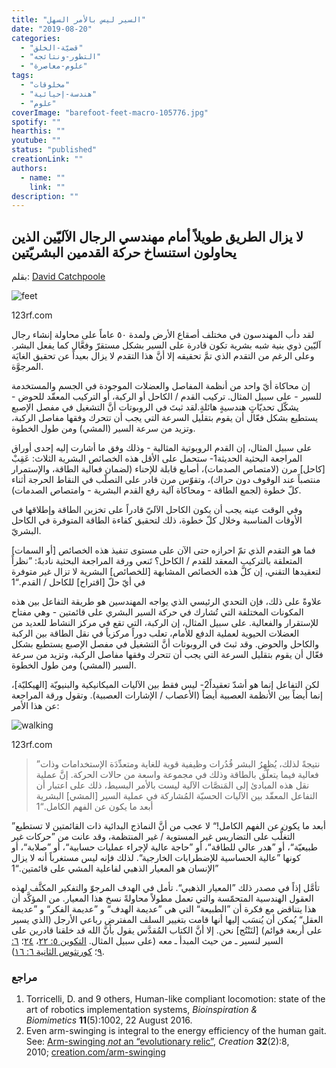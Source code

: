 ```yaml
---
title: "السير ليس بالأمر السهل"
date: "2019-08-20"
categories: 
  - "قضيّة-الخلق"
  - "التطور-ونتائجه"
  - "علوم-معاصرة"
tags: 
  - "مخلوقات"
  - "هندسة-إحيائية"
  - "علوم"
coverImage: "barefoot-feet-macro-105776.jpg"
spotify: ""
hearthis: ""
youtube: ""
status: "published"
creationLink: ""
authors:
  - name: ""
    link: ""
description: ""
---
```


## لا يزال الطريق طويلاً أمام مهندسي الرجال الآليّين الذين يحاولون استنساخ حركة القدمين البشريّتين

بقلم: [David Catchpoole](https://creation.com/david-catchpoole-cv)  

![feet](images/feet.jpg)

123rf.com

لقد دأب المهندسون في مختلف أصقاع الأرض ولمدة ٥٠ عاماً على محاولة إنشاء رجال آليّين ذوي بنية شبه بشرية تكون قادرة على السير بشكل مستقرّ وفعَّال كما يفعل البشر. وعلى الرغم من التقدم الذي تمَّ تحقيقه إلا أنَّ هذا التقدم لا يزال بعيداً عن تحقيق الغايَة المرجوَّة.

إن محاكاة أيّ واحد من أنظمة المفاصل والعضلات الموجودة في الجسم والمستخدمة للسير - على سبيل المثال. تركيب القدم / الكاحل أو الركبة، أو التركيب المعقّد للحوض - يشكّل تحديّاتٍ هندسيةٍ هائلةٍ.لقد ثبتَ في الروبوتات أنَّ التشغيل في مفصل الإصبع يستطيع بشكل فعّال أن يقوم بتقليل السرعة التي يجب أن تتحرك وفقها مفاصل الركبة، وتزيد من سرعة السير (المشي) ومن طول الخطوة.

على سبيل المثال، إن القدم الروبوتية المثالية - وذلك وفق ما أشارت إليه إحدى أوراق المراجعة البحثية الحديثة1\- ستحمل على الأقل هذه الخصائص البشرية الثلاث: عَقِبْ \[كاحل\] مرن (لامتصاص الصدمات)، أصابع قابلة للإحناء (لضمان فعالية الطاقة، والإستمرار منتصباً عند الوقوف دون حراك)، وتقوّس مرن قادر على التصلّب في النقاط الحرجة أثناء كلّ خطوة (لجمع الطاقة - ومحاكاة آلية رفع القدم البشرية - وامتصاص الصدمات).

وفي الوقت عينه يجب أن يكون الكاحل الآليّ قادراً على تخزين الطاقة وإطلاقها في الأوقات المناسبة وخلال كلّ خطوة، ذلك لتحقيق كفاءة الطاقة المتوفرة في الكاحل البشريّ.

فما هو التقدم الذي تمّ احرازه حتى الآن على مستوى تنفيذ هذه الخصائص \[أو السمات\] المتعلقة بالتركيب المعقد للقدم / الكاحل؟ تَنعي ورقة المراجعة البحثية نادبةً: ”نظراً لتعقيدها التقني، إن كلَّ هذه الخصائص المشابهة \[للخصائص\] البشرية لا تزال غير متوفرة في أيّ حلّ \[اقتراح\] للكاحل / القدم.“1

علاوةً على ذلك، فإن التحدي الرئيسي الذي يواجه المهندسين هو طريقة التفاعل بين هذه المكونات المختلفة التي تُشارك في حركة السير البشري على قائمتين - وهي مفتاح للإستقرار والفعالية. على سبيل المثال، إن الركبة، التي تقع في مركز النشاط للعديد من العضلات الحيوية لعملية الدفع للأمام، تعلب دوراً مركزياً في نقل الطاقة بين الركبة والكاحل والحوض. وقد ثبتَ في الروبوتات أنَّ التشغيل في مفصل الإصبع يستطيع بشكل فعّال أن يقوم بتقليل السرعة التي يجب أن تتحرك وفقها مفاصل الركبة، وتزيد من سرعة السير (المشي) ومن طول الخطوة.

لكن التفاعل إنما هو أشدّ تعقيداً2\- ليس فقط بين الآليات الميكانيكية والبنيويّة \[الهيكليّة\]، إنما أيضاً بين الأنظمة العصبية أيضاً (الأعصاب / الإشارات العصبية). وتقول ورقة المراجعة عن هذا الأمر:

![walking](images/walking.jpg)

123rf.com

> ”نتيجةً لذلك، يُظهِرُ البشر قُدُرات وظيفية قوية للغاية ومتعدِّدَة الإستخدامات وذات فعالية فيما يتعلّق بالطاقة وذلك في مجموعة واسعة من حالات الحركة. إنَّ عملية نقل هذه المبادئ إلى المَنصَّات الآلية ليست بالأمر البسيط، ذلك على اعتبار أن التفاعل المعقّد بين الآليات الحسيّة المُشاركة في عملية السير \[المشي\] البشرية أبعد ما يكون عن الفهم الكامل.“1

”أبعد ما يكون عن الفهم الكامل!“ لا عجب من أنَّ النماذج البدائية ذات القائمتين لا تستطيع التغلُّب على التضاريس غير المستوية / غير المنتظمة، وقد عانت من ”حركات غير طبيعيّة“، أو ”هدر عالي للطاقة“، أو ”حاجة عالية لإجراء عمليات حسابية“، أو ”صلابة“، أو كونها ”عالية الحساسية للإضطرابات الخارجية“. لذلك فإنه ليس مستغرباً أنه لا يزال ”الإنسان هو المعيار الذهبي لفاعلية المشي على قائمتين.“1

تأمَّل إذاً في مصدر ذلك ”المعيار الذهبي“. تأمل في الهدف المرجوّ والتفكير المكثَّف لهذه العقول الهندسية المتحمّسة والتي تعمل مطولاً محاولةً نسخ هذا المعيار. من المؤكَّد أن هذا يتناقض مع فكرة أن ”الطبيعة“ التي هي ”عديمة الهدف“ و ”عديمة الفكر“ و ”عديمة العقل“ يُمكن أن يُنسَب إليها أنها قامت بتغيير السلف المفترض رباعي الأرجل (الذي يسير على أربعة قوائم) \[لنَنْتُج\] نحن. إلا أنَّ الكتاب المُقدَّس يقول بأنَّ الله قد خلقنا قادرين على السير لنسير ـ من حيث المبدأ ـ معه (على سبيل المثال. [التكوين ٥: ٢٢](https://biblia.com/bible/ar-vandyke/Ge5.22)، [٢٤](https://biblia.com/bible/ar-vandyke/Ge5.24)؛ [٦: ٩](https://biblia.com/bible/ar-vandyke/Ge6.9)؛ [كورنثوس الثانية ٦: ١٦](https://biblia.com/bible/ar-vandyke/2Co6.16)).

### مراجع

1. Torricelli, D. and 9 others, Human-like compliant locomotion: state of the art of robotics implementation systems, _Bioinspiration & Biomimetics_ **11**(5):1002, 22 August 2016.
2. Even arm-swinging is integral to the energy efficiency of the human gait. See: [Arm-swinging _not_ an “evolutionary relic”](https://creation.com/focus-creation-322#arm-swinging), _Creation_ **32**(2):8, 2010; [creation.com/arm-swinging](https://creation.com/focus-creation-322#arm-swinging)
